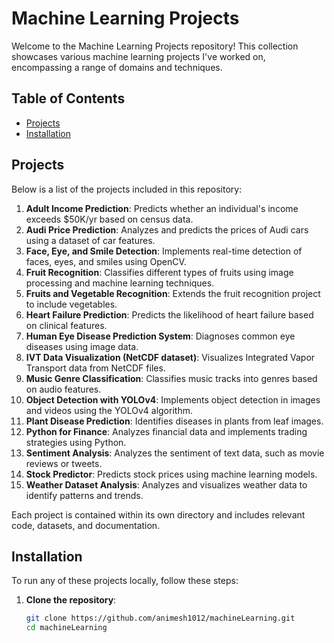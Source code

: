 # Machine Learning Projects

Welcome to the Machine Learning Projects repository! This collection showcases various machine learning projects I've worked on, encompassing a range of domains and techniques.

## Table of Contents

- [Projects](#projects)
- [Installation](#installation)

## Projects

Below is a list of the projects included in this repository:

1. **Adult Income Prediction**: Predicts whether an individual's income exceeds $50K/yr based on census data.
2. **Audi Price Prediction**: Analyzes and predicts the prices of Audi cars using a dataset of car features.
3. **Face, Eye, and Smile Detection**: Implements real-time detection of faces, eyes, and smiles using OpenCV.
4. **Fruit Recognition**: Classifies different types of fruits using image processing and machine learning techniques.
5. **Fruits and Vegetable Recognition**: Extends the fruit recognition project to include vegetables.
6. **Heart Failure Prediction**: Predicts the likelihood of heart failure based on clinical features.
7. **Human Eye Disease Prediction System**: Diagnoses common eye diseases using image data.
8. **IVT Data Visualization (NetCDF dataset)**: Visualizes Integrated Vapor Transport data from NetCDF files.
9. **Music Genre Classification**: Classifies music tracks into genres based on audio features.
10. **Object Detection with YOLOv4**: Implements object detection in images and videos using the YOLOv4 algorithm.
11. **Plant Disease Prediction**: Identifies diseases in plants from leaf images.
12. **Python for Finance**: Analyzes financial data and implements trading strategies using Python.
13. **Sentiment Analysis**: Analyzes the sentiment of text data, such as movie reviews or tweets.
14. **Stock Predictor**: Predicts stock prices using machine learning models.
15. **Weather Dataset Analysis**: Analyzes and visualizes weather data to identify patterns and trends.

Each project is contained within its own directory and includes relevant code, datasets, and documentation.

## Installation

To run any of these projects locally, follow these steps:

1. **Clone the repository**:

   ```bash
   git clone https://github.com/animesh1012/machineLearning.git
   cd machineLearning
